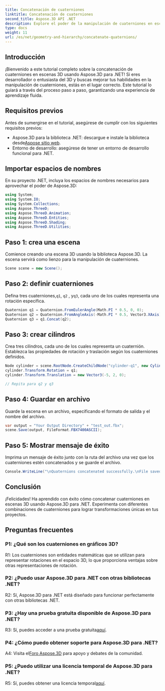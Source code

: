 ```yaml
---
title: Concatenación de cuaterniones
linktitle: Concatenación de cuaterniones
second_title: Aspose.3D API .NET
description: Explore el poder de la manipulación de cuaterniones en escenas 3D con Aspose.3D para .NET. Aprenda a concatenar cuaterniones paso a paso para realizar transformaciones inmersivas.
type: docs
weight: 11
url: /es/net/geometry-and-hierarchy/concatenate-quaternions/
---
```

## Introducción

¡Bienvenido a este tutorial completo sobre la concatenación de cuaterniones en escenas 3D usando Aspose.3D para .NET! Si eres desarrollador o entusiasta del 3D y buscas mejorar tus habilidades en la manipulación de cuaterniones, estás en el lugar correcto. Este tutorial lo guiará a través del proceso paso a paso, garantizando una experiencia de aprendizaje fluida.

## Requisitos previos

Antes de sumergirse en el tutorial, asegúrese de cumplir con los siguientes requisitos previos:

-  Aspose.3D para la biblioteca .NET: descargue e instale la biblioteca desde[Aspose sitio web](https://releases.aspose.com/3d/net/).
- Entorno de desarrollo: asegúrese de tener un entorno de desarrollo funcional para .NET.

## Importar espacios de nombres

En su proyecto .NET, incluya los espacios de nombres necesarios para aprovechar el poder de Aspose.3D:

```csharp
using System;
using System.IO;
using System.Collections;
using Aspose.ThreeD;
using Aspose.ThreeD.Animation;
using Aspose.ThreeD.Entities;
using Aspose.ThreeD.Shading;
using Aspose.ThreeD.Utilities;
```

## Paso 1: crea una escena

Comience creando una escena 3D usando la biblioteca Aspose.3D. La escena servirá como lienzo para la manipulación de cuaterniones.

```csharp
Scene scene = new Scene();
```

## Paso 2: definir cuaterniones

 Defina tres cuaterniones,`q1`, `q2` , y`q3`, cada uno de los cuales representa una rotación específica.

```csharp
Quaternion q1 = Quaternion.FromEulerAngle(Math.PI * 0.5, 0, 0);
Quaternion q2 = Quaternion.FromAngleAxis(-Math.PI * 0.5, Vector3.XAxis);
Quaternion q3 = q1.Concat(q2);
```

## Paso 3: crear cilindros

Crea tres cilindros, cada uno de los cuales representa un cuaternión. Establezca las propiedades de rotación y traslación según los cuaterniones definidos.

```csharp
Node cylinder = scene.RootNode.CreateChildNode("cylinder-q1", new Cylinder(0.1, 1, 2));
cylinder.Transform.Rotation = q1;
cylinder.Transform.Translation = new Vector3(-5, 2, 0);

// Repita para q2 y q3
```

## Paso 4: Guardar en archivo

Guarde la escena en un archivo, especificando el formato de salida y el nombre del archivo.

```csharp
var output = "Your Output Directory" + "test_out.fbx";
scene.Save(output, FileFormat.FBX7400ASCII);
```

## Paso 5: Mostrar mensaje de éxito

Imprima un mensaje de éxito junto con la ruta del archivo una vez que los cuaterniones estén concatenados y se guarde el archivo.

```csharp
Console.WriteLine("\nQuaternions concatenated successfully.\nFile saved at " + output);
```

## Conclusión

¡Felicidades! Ha aprendido con éxito cómo concatenar cuaterniones en escenas 3D usando Aspose.3D para .NET. Experimenta con diferentes combinaciones de cuaterniones para lograr transformaciones únicas en tus proyectos.

## Preguntas frecuentes

### P1: ¿Qué son los cuaterniones en gráficos 3D?

R1: Los cuaterniones son entidades matemáticas que se utilizan para representar rotaciones en el espacio 3D, lo que proporciona ventajas sobre otras representaciones de rotación.

### P2: ¿Puedo usar Aspose.3D para .NET con otras bibliotecas .NET?

R2: Sí, Aspose.3D para .NET está diseñado para funcionar perfectamente con otras bibliotecas .NET.

### P3: ¿Hay una prueba gratuita disponible de Aspose.3D para .NET?

R3: Sí, puedes acceder a una prueba gratuita[aquí](https://releases.aspose.com/).

### P4: ¿Cómo puedo obtener soporte para Aspose.3D para .NET?

 A4: Visita el[Foro Aspose.3D](https://forum.aspose.com/c/3d/18) para apoyo y debates de la comunidad.

### P5: ¿Puedo utilizar una licencia temporal de Aspose.3D para .NET?

 R5: Sí, puedes obtener una licencia temporal[aquí](https://purchase.aspose.com/temporary-license/).
